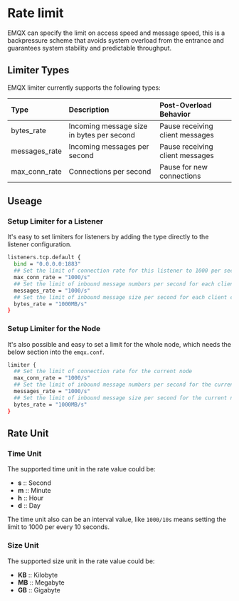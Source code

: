 # Rate limit

EMQX can specify the limit on access speed and message speed, this is a backpressure scheme that avoids system overload from the entrance and guarantees system stability and predictable throughput.

## Limiter Types

EMQX limiter currently supports the following types:

| Type              | Description                                             | Post-Overload Behavior            |
| :---------------- | :------------------------------------------------------ | :-------------------------------- |
| bytes_rate        | Incoming message size in bytes per second               | Pause receiving client messages   |
| messages_rate     | Incoming messages per second                            | Pause receiving client messages   |
| max_conn_rate     | Connections per second                                  | Pause for new connections         |

## Useage
                                      
### Setup Limiter for a Listener

It's easy to set limiters for listeners by adding the type directly to the listener configuration.
 
```bash
listeners.tcp.default {
  bind = "0.0.0.0:1883"
  ## Set the limit of connection rate for this listener to 1000 per second
  max_conn_rate = "1000/s"
  ## Set the limit of inbound message numbers per second for each client connected to this listener to 1000
  messages_rate = "1000/s"
  ## Set the limit of inbound message size per second for each client connected to this listener to 1000M
  bytes_rate = "1000MB/s"
}
```

### Setup Limiter for the Node

It's also possible and easy to set a limit for the whole node, which needs the below section into the `emqx.conf`.

```bash
limiter {
  ## Set the limit of connection rate for the current node
  max_conn_rate = "1000/s"
  ## Set the limit of inbound message numbers per second for the current node
  messages_rate = "1000/s"
  ## Set the limit of inbound message size per second for the current node
  bytes_rate = "1000MB/s"
}
```

## Rate Unit

### Time Unit

The supported time unit in the rate value could be:

- **s** :: Second
- **m** :: Minute
- **h** :: Hour
- **d** :: Day

The time unit also can be an interval value, like `1000/10s` means setting the limit to 1000 per every 10 seconds.

### Size Unit

The supported size unit in the rate value could be:

- **KB** :: Kilobyte
- **MB** :: Megabyte
- **GB** :: Gigabyte

